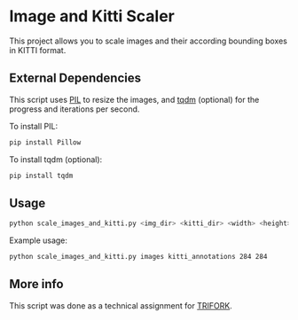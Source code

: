 # Image and Kitti Scaler

This project allows you to scale images and their according bounding boxes in KITTI format.


## External Dependencies
This script uses [PIL](https://pillow.readthedocs.io/en/stable/) to resize the images, and [tqdm](https://tqdm.github.io/) (optional) for the progress and iterations per second.

To install PIL:

```bash
pip install Pillow
```

To install tqdm (optional):
```bash
pip install tqdm
```


## Usage

```bash
python scale_images_and_kitti.py <img_dir> <kitti_dir> <width> <height>
```

Example usage:
```bash
python scale_images_and_kitti.py images kitti_annotations 284 284
```
## More info
This script was done as a technical assignment for [TRIFORK](https://trifork.com/).
